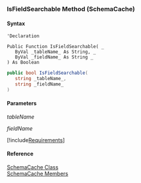 ﻿### IsFieldSearchable Method (SchemaCache)

#### Syntax

```vbnet
'Declaration

Public Function IsFieldSearchable( _
   ByVal _tableName_ As String, _
   ByVal _fieldName_ As String _
) As Boolean
```

```csharp
public bool IsFieldSearchable( 
   string _tableName_,
   string _fieldName_
)
```

#### Parameters

_tableName_

_fieldName_

[!include[Requirements](../partials/requirements.md)]

#### Reference

[SchemaCache Class](fcSDK~FChoice.Foundation.Clarify.SchemaCache.md)  
[SchemaCache Members](fcSDK~FChoice.Foundation.Clarify.SchemaCache_members.md)